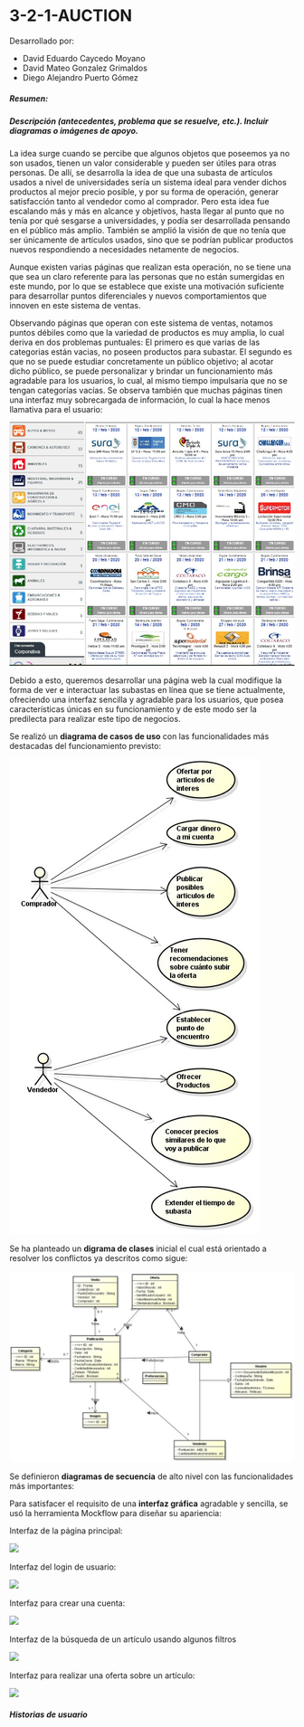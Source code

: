 # 3-2-1-AUCTION
Desarrollado por:
- David Eduardo Caycedo Moyano
- David Mateo Gonzalez Grimaldos
- Diego Alejandro Puerto Gómez

##### Resumen:


    
##### Descripción (antecedentes, problema que se resuelve, etc.). Incluir diagramas o imágenes de apoyo.

La idea surge cuando se percibe que algunos objetos que poseemos ya no son usados, tienen un valor considerable y pueden ser útiles para otras personas. De allí, se desarrolla la idea de que una subasta de artículos usados a nivel de universidades sería un sistema ideal para vender dichos productos al mejor precio posible, y por su forma de operación, generar satisfacción tanto al vendedor como al comprador. Pero esta idea fue escalando más y más en alcance y objetivos, hasta llegar al punto que no tenía por qué sesgarse a universidades, y podía ser desarrollada pensando en el público más amplio. También se amplió la visión de que no tenía que ser únicamente de artículos usados, sino que se podrían publicar productos nuevos  respondiendo a necesidades netamente de negocios.

Aunque existen varias páginas que realizan esta operación, no se tiene una que sea un claro referente para las personas que no están sumergidas en este mundo, por lo que se establece que existe una motivación suficiente para desarrollar puntos diferenciales y nuevos comportamientos que innoven en este sistema de ventas.

Observando páginas que operan con este sistema de ventas, notamos puntos débiles como que la variedad de productos es muy amplia, lo cual deriva en dos problemas puntuales: El primero es que varias de las categorias están vacias, no poseen productos para subastar. El segundo es que no se puede estudiar concretamente un público objetivo; al acotar dicho público, se puede personalizar y brindar un funcionamiento más agradable para los usuarios, lo cual, al mismo tiempo impulsaría que no se tengan categorías vacías. Se observa también que muchas páginas tinen una interfaz muy sobrecargada de información, lo cual la hace menos llamativa para el usuario:

![](/img/sobrecarga.jpg)

Debido a esto, queremos desarrollar una página web la cual modifique la forma de ver e interactuar las subastas en línea que se tiene actualmente, ofreciendo una interfaz sencilla y agradable para los usuarios, que posea características únicas en su funcionamiento y de este modo ser la predilecta para realizar este tipo de negocios.

Se realizó un **diagrama de casos de uso** con las funcionalidades más destacadas del funcionamiento previsto:

![](/img/CasosDeUso.jpg)

Se ha planteado un **digrama de clases** inicial el cual está orientado a resolver los conflictos ya descritos como sigue:

![](/img/DiagramaDeClases.jpg)

Se definieron **diagramas de secuencia** de alto nivel con las funcionalidades más importantes:



Para satisfacer el requisito de una **interfaz gráfica** agradable y sencilla, se usó la herramienta Mockflow para diseñar su apariencia:

Interfaz de la página principal:

![](/img/InterfazUsuario1.jpg)

Interfaz del login de usuario:

![](/img/InterfazUsuario2.jpg)

Interfaz para crear una cuenta:

![](/img/InterfazUsuario3.jpg)

Interfaz de la búsqueda de un artículo usando algunos filtros

![](/img/InterfazUsuario4.jpg)

Interfaz para realizar una oferta sobre un artículo:

![](/img/InterfazUsuario5.jpg)

##### Historias de usuario

